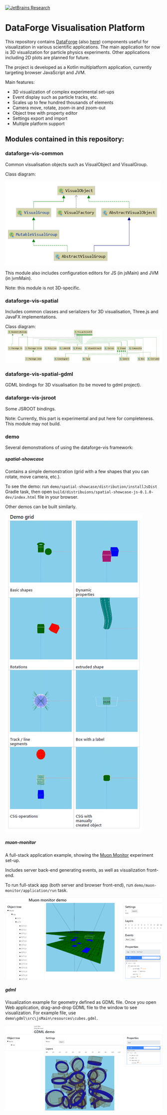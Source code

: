 [![JetBrains Research](https://jb.gg/badges/research.svg)](https://confluence.jetbrains.com/display/ALL/JetBrains+on+GitHub)

# DataForge Visualisation Platform

This repository contains [DataForge](http://npm.mipt.ru/dataforge/) 
(also [here](https://github.com/mipt-npm/dataforge-core)) components useful for visualization in
various scientific applications. The main application for now is 3D visualization for particle
physics experiments. Other applications including 2D plots are planned for future.

The project is developed as a Kotlin multiplatform application, currently 
targeting browser JavaScript and JVM.

Main features:
- 3D visualization of complex experimental set-ups
- Event display such as particle tracks, etc.
- Scales up to few hundred thousands of elements
- Camera move, rotate, zoom-in and zoom-out
- Object tree with property editor
- Settings export and import
- Multiple platform support
 

## Modules contained in this repository:


### dataforge-vis-common 

Common visualisation objects such as VisualObject and VisualGroup.

Class diagram: 

![](doc/resources/class-diag-common.png)

This module also includes configuration editors for JS (in jsMain) and JVM (in jvmMain).

Note: this module is not 3D-specific.

### dataforge-vis-spatial

Includes common classes and serializers for 3D visualisation, Three.js and JavaFX implementations.

Class diagram:
![](doc/resources/class-diag-3d.png)


### dataforge-vis-spatial-gdml

GDML bindings for 3D visualisation (to be moved to gdml project).


### dataforge-vis-jsroot

Some JSROOT bindings. 

Note: Currently, this part is experimental and put here for completeness. This module may not build.


### demo

Several demonstrations of using the dataforge-vis framework:

##### spatial-showcase

Contains a simple demonstration (grid with a few shapes that you can rotate, move camera, etc.).
 
To see the demo: run `demo/spatial-showcase/distribution/installJsDist` Gradle task, then open
`build/distribuions/spatial-showcase-js-0.1.0-dev/index.html` file in your browser.

Other demos can be built similarly.  

![](doc/resources/spatial-showcase.png)

##### muon-monitor

A full-stack application example, showing the 
[Muon Monitor](http://npm.mipt.ru/projects/physics.html#mounMonitor) experiment set-up.

Includes server back-end generating events, as well as visualization front-end. 

To run full-stack app (both server and browser front-end), run 
`demo/muon-monitor/application/run` task.

![](doc/resources/muon-monitor.png)

##### gdml

Visualization example for geometry defined as GDML file. Once you open Web application,
drag-and-drop GDML file to the window to see visualization. For example file, use 
`demo\gdml\src\jsMain\resources\cubes.gdml`.

![](doc/resources/gdml-demo.png)